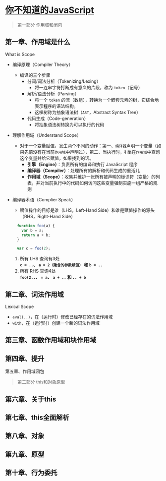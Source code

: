 [你不知道的JavaScript](https://github.com/getify/You-Dont-Know-JS/tree/1ed-zh-CN)
===

> 第一部分 作用域和闭包

第一章、作用域是什么
---

What is Scope

- 编译原理（Compiler Theory）
  - 编译的三个步骤
    - 分词/词法分析（Tokenizing/Lexing）
      - 将一连串字符打断成有意义的片段，称为 `token`（记号）
    - 解析/语法分析（Parsing）
      - 将一个 `token` 的流（数组），转换为一个嵌套元素的树，它综合地表示程序的语法结构。
      - 这棵树称为抽象语法树（`AST`，Abstract Syntax Tree）
    - 代码生成（Code-generation）
      - 将抽象语法树转换为可以执行的代码

- 理解作用域（Understand Scope）
  - 对于一个变量赋值，发生两个不同的动作：第一、`编译器`声明一个变量（如果先前没有在当前`作用域`中声明过），第二、当执行时，`引擎`在`作用域`中查询这个变量并给它赋值，如果找到的话。
    - **引擎（Engine）**：负责所有的编译和执行 JavaScript 程序
    - **编译器（Compiler）**：处理所有的解析和代码生成的重活儿
    - **作用域（Scope）**：收集并维护一张所有被声明的标识符（变量）的列表，并对当前执行中的代码如何访问这些变量强制实施一组严格的规则

- 编译器术语（Complier Speak）
  - 赋值操作的目标是谁（LHS，Left-Hand Side）和谁是赋值操作的源头（RHS，Right-Hand Side）

  ```javascript
    function foo(a) {
      var b = a;
      return a + b;
    }

    var c = foo(2);
  ```

  1. 所有 LHS 查询有3处  
    **`c = ..`、 `a = 2（隐含的参数赋值）` 和 `b = ..`**
  2. 所有 RHS 查询4处  
    **`foo(2..`、 `= a`、 `a + ..` 和 `.. + b`**

第二章、词法作用域
---

Lexical Scope

- `eval(..)`，在（运行时）修改已经存在的词法作用域
- `with`，在（运行时）创建一个新的词法作用域

第三章、函数作用域和块作用域
---

第四章、提升
---

第五章、作用域闭包

> 第二部分 this和对象原型

第六章、关于this
---

第七章、this全面解析
---

第八章、对象
---

第九章、原型
---

第十章、行为委托
---